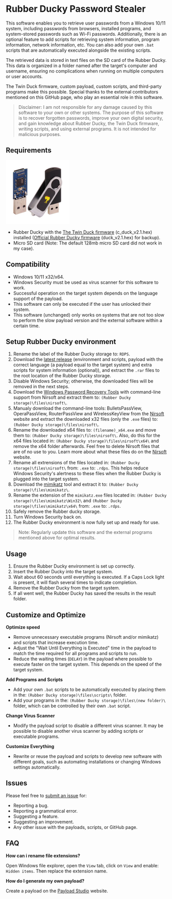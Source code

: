 # Rubber Ducky Password Stealer

This software enables you to retrieve user passwords from a Windows 10/11 system, including passwords from browsers, installed programs, and system-stored passwords such as Wi-Fi passwords. Additionally, there is an optional feature to add scripts for retrieving system information, program information, network information, etc. You can also add your own `.bat` scripts that are automatically executed alongside the existing scripts.

The retrieved data is stored in text files on the SD card of the Rubber Ducky. This data is organized in a folder named after the target's computer and username, ensuring no complications when running on multiple computers or user accounts.

The Twin Duck firmware, custom payload, custom scripts, and third-party programs make this possible. Special thanks to the external contributors mentioned on this GitHub page, who play an essential role in this software.

> Disclaimer: I am not responsible for any damage caused by this software to your own or other systems. The purpose of this software is to recover forgotten passwords, improve your own digital security, and gain knowledge about Rubber Ducky, the Twin Duck firmware, writing scripts, and using external programs. It is not intended for malicious purposes.

## Requirements

<img src="./assets/usb_rubber_ducky.jpg" alt="Rubber Ducky" width="200px" height="200px">

- Rubber Ducky with the [The Twin Duck firmware](./assets/c_duck_v2.1.hex) (c_duck_v2.1.hex) installed ([Official Rubber Ducky firmware](./assets/duck_v2.1.hex) (duck_v2.1.hex) for backup).
- Micro SD card (Note: The default 128mb micro SD card did not work in my case).

## Compatibility

- Windows 10/11 x32/x64.
- Windows Security must be used as virus scanner for this software to work.
- Successful operation on the target system depends on the language support of the payload.
- This software can only be executed if the user has unlocked their system.
- This software (unchanged) only works on systems that are not too slow to perform the slow payload version and the external software within a certain time.

## Setup Rubber Ducky environment

1. Rename the label of the Rubber Ducky storage to: `RDPS`.
2. Download the [latest release](https://github.com/Krouwndouwn/Rubber_Ducky_Password_Stealer/releases/latest)
(environment and scripts, payload with the correct language (a payload equal to the target system) and extra scripts for system information (optional)), and extract the `.rar` files to the root location of the Rubber Ducky storage.
3. Disable Windows Security; otherwise, the downloaded files will be removed in the next steps.
4. Download the [Windows Password Recovery Tools](https://www.nirsoft.net/password_recovery_tools.html) with command-line support from Nirsoft and extract them to: `(Rubber Ducky storage)\files\nirsoft\`.
5. Manualy download the command-line tools: BulletsPassView, OperaPassView, RouterPassView and WirelessKeyView from the [Nirsoft](https://www.nirsoft.net/) website and extract the downloaded x32 files (only the `.exe` files) to: `(Rubber Ducky storage)\files\nirsoft\`.
6. Rename the downloaded x64 files to: `(filename)_x64.exe` and move them to: `(Rubber Ducky storage)\files\nirsoft\`. Also, do this for the x64 files located in: `(Rubber Ducky storage)\files\nirsoft\x64\` and remove the x64 folder afterwards. Feel free to delete Nirsoft files that are of no use to you. Learn more about what these files do on the [Nirsoft](https://www.nirsoft.net/) website.
7. Rename all extrensions of the files located in: `(Rubber Ducky storage)\files\nirsoft\` from: `.exe` to: `.rdps`. This helps reduce Windows Security's alertness to these files when the Rubber Ducky is plugged into the target system.
8. Download the [mimikatz](https://github.com/gentilkiwi/mimikatz/releases) tool and extract it to: `(Rubber Ducky storage)\files\mimikatz\`.
9. Rename the extension of the `mimikatz.exe` files located in: `(Rubber Ducky storage)\files\mimikatz\Win32\` and `(Rubber Ducky storage)\files\mimikatz\x64\` from: `.exe` to: `.rdps`.
10. Safely remove the Rubber ducky storage.
11. Turn Windows Security back on.
12. The Rubber Ducky environment is now fully set up and ready for use.

> Note: Regularly update this software and the external programs mentioned above for optimal results.

## Usage

1. Ensure the Rubber Ducky environment is set up correctly.
2. Insert the Rubber Ducky into the target system.
3. Wait about 60 seconds until everything is executed. If a Caps Lock light is present, it will flash several times to indicate completion.
4. Remove the Rubber Ducky from the target system.
5. If all went well, the Rubber Ducky has saved the results in the result folder.

## Customize and Optimize

**Optimize speed**

- Remove unnecessary executable programs (Nirsoft and/or mimikatz) and scripts that increase execution time.
- Adjust the "Wait Until Everything is Executed" time in the payload to match the time required for all programs and scripts to run.
- Reduce the waiting times (`DELAY`) in the payload where possible to execute faster on the target system. This depends on the speed of the target system.

**Add Programs and Scripts**

- Add your own `.bat` scripts to be automatically executed by placing them in the: `(Rubber Ducky storage)\files\scripts\` folder.
- Add your programs in the: `(Rubber Ducky storage)\files\(new folder)\` folder, which can be controlled by their own `.bat` script.

**Change Virus Scanner**

- Modify the payload script to disable a different virus scanner. It may be possible to disable another virus scanner by adding scripts or executable programs.

**Customize Everything**

- Rewrite or reuse the payload and scripts to develop new software with different goals, such as automating installations or changing Windows settings automatically.

## Issues

Please feel free to [submit an issue](https://github.com/Krouwndouwn/Rubber_Ducky_Password_Stealer/issues/new/choose) for:

- Reporting a bug.
- Reporting a grammatical error.
- Suggesting a feature.
- Suggesting an improvement.
- Any other issue with the payloads, scripts, or GitHub page.

## FAQ

**How can i rename file extensions?**

Open Windows file explorer, open the `View` tab, click on `View` and enable: `Hidden items`. Then replace the extension name.

**How do I generate my own payload?**

Create a payload on the [Payload Studio](https://payloadstudio.hak5.org/community/) website.

